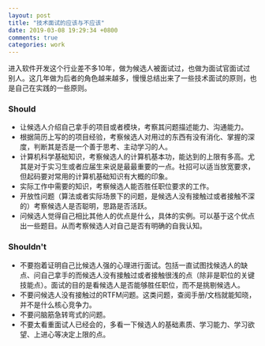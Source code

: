 ```yaml
---
layout: post
title: "技术面试的应该与不应该"
date: 2019-03-08 19:29:34 +0800
comments: true
categories: work
---
```


进入软件开发这个行业差不多10年，做为候选人被面试过，也做为面试官面试过别人。这几年做为后者的角色越来越多，慢慢总结出来了一些技术面试的原则，也是自己在实践的一些原则。

<!--more-->

### Should

- 让候选人介绍自己拿手的项目或者模块，考察其问题描述能力、沟通能力。
- 根据简历上写的的项目经验，考察候选人对用过的东西有没有消化、掌握的深度，判断其是否是一个善于思考、主动学习的人。
- 计算机科学基础知识，考察候选人的计算机基本功，能达到的上限有多高。尤其是对于实习生或者应届生来说是最最重要的一点。社招可以适当放宽要求，但起码要对常用的计算机基础知识有大概的印象。
- 实际工作中需要的知识，考察候选人能否胜任职位要求的工作。
- 开放性问题（算法或者实际场景下的问题，是候选人没有接触过或者接触不深的）考察候选人是否聪明，思路是否活跃。
- 问候选人觉得自己相比其他人的优点是什么，具体的实例。可以基于这个优点出一些题目。从而考察候选人对自己是否有明确的自我认知。

### Shouldn't

- 不要抱着证明自己比候选人强的心理进行面试。包括一直试图找候选人的缺点、问自己拿手的而候选人没有接触过或者接触很浅的点（除非是职位的关键技能点）。面试的目的是看候选人是否能够胜任职位，而不是挑剔候选人。
- 不要问候选人没有接触过的RTFM问题。这类问题，查阅手册/文档就能知晓，并不是什么核心竞争力。
- 不要问脑筋急转弯式的问题。
- 不要太看重面试人已经会的，多看一下候选人的基础素质、学习能力、学习欲望、上进心等决定上限的点。

